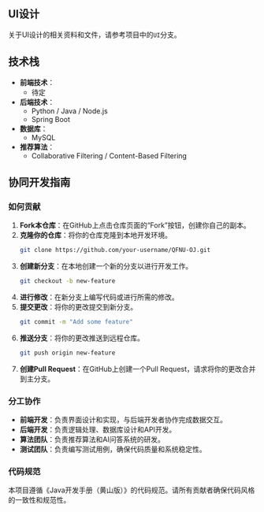 ## UI设计

关于UI设计的相关资料和文件，请参考项目中的`UI`分支。

## 技术栈

- **前端技术**：
  - 待定
- **后端技术**：
  - Python / Java / Node.js
  - Spring Boot
- **数据库**：
  - MySQL 
- **推荐算法**：
  - Collaborative Filtering / Content-Based Filtering
## 协同开发指南
### 如何贡献
1. **Fork本仓库**：在GitHub上点击仓库页面的“Fork”按钮，创建你自己的副本。
2. **克隆你的仓库**：将你的仓库克隆到本地开发环境。
   ```sh
   git clone https://github.com/your-username/QFNU-OJ.git
   ```
3. **创建新分支**：在本地创建一个新的分支以进行开发工作。
   ```sh
   git checkout -b new-feature
   ```
4. **进行修改**：在新分支上编写代码或进行所需的修改。
5. **提交更改**：将你的更改提交到新分支。
   ```sh
   git commit -m "Add some feature"
   ```
6. **推送分支**：将你的更改推送到远程仓库。
   ```sh
   git push origin new-feature
   ```
7. **创建Pull Request**：在GitHub上创建一个Pull Request，请求将你的更改合并到主分支。
### 分工协作
- **前端开发**：负责界面设计和实现，与后端开发者协作完成数据交互。
- **后端开发**：负责逻辑处理、数据库设计和API开发。
- **算法团队**：负责推荐算法和AI问答系统的研发。
- **测试团队**：负责编写测试用例，确保代码质量和系统稳定性。
### 代码规范
本项目遵循《Java开发手册（黄山版）》的代码规范。请所有贡献者确保代码风格的一致性和规范性。